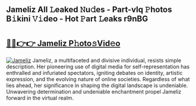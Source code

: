 ## Jameliz All 𝙻eaked 𝙽u𝚍es - Part-vlq 𝙿hotos B𝚒kini 𝚅𝚒deo - Hot 𝙿art 𝙻eaks r9nBG

# <h2><a href="http://ld0dqd.urlbe.top/?page=Jameliz">🔗🔗👉👉 Jameliz P𝚑oto𝚜Vid𝚎o</a></h2>

[![Jameliz](https://i.imgur.com/eBuTRDB.gif)](http://ld0dqd.urlbe.top/?page=Jameliz)
Jameliz, a multifaceted and divisive individual, resists simple description. Her pioneering use of digital media for self-representation has enthralled and infuriated spectators, igniting debates on identity, artistic expression, and the evolving nature of online societies. Regardless of what lies ahead, her significance in shaping the digital landscape is undeniable. Unwavering determination and undeniable enchantment propel Jameliz forward in the virtual realm.

